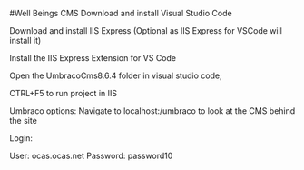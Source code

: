 #Well Beings CMS
Download and install Visual Studio Code

Download and install IIS Express (Optional as IIS Express for VSCode will install it)

Install the IIS Express Extension for VS Code

Open the UmbracoCms8.6.4 folder in visual studio code;

CTRL+F5 to run project in IIS

Umbraco options:
Navigate to localhost:<portItsBeingHostedOn>/umbraco to look at the CMS behind the site


Login:

User: ocas.ocas.net
Password: password10